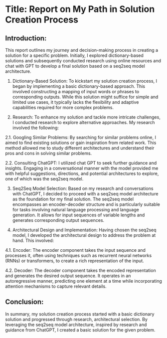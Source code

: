 # Title: Report on My Path in Solution Creation Process

## Introduction:
This report outlines my journey and decision-making process in creating a solution for a specific problem. Initially, I explored dictionary-based solutions and subsequently conducted research using online resources and chat with GPT to develop a final solution based on a seq2seq model architecture.

1. Dictionary-Based Solution:
To kickstart my solution creation process, I began by implementing a basic dictionary-based approach. This involved constructing a mapping of input words or phrases to corresponding outputs. While this solution might suffice for simple and limited use cases, it typically lacks the flexibility and adaptive capabilities required for more complex problems.

2. Research:
To enhance my solution and tackle more intricate challenges, I conducted research to explore alternative approaches. My research involved the following:

2.1. Googling Similar Problems:
By searching for similar problems online, I aimed to find existing solutions or gain inspiration from related work. This method allowed me to study different architectures and understand their pros and cons in solving similar problems.

2.2. Consulting ChatGPT:
I utilized chat GPT to seek further guidance and insights. Engaging in a conversational manner with the model provided me with helpful suggestions, directions, and potential architectures to explore, one of which was the seq2seq model.

3. Seq2Seq Model Selection:
Based on my research and conversations with ChatGPT, I decided to proceed with a seq2seq model architecture as the foundation for my final solution. The seq2seq model encompasses an encoder-decoder structure and is particularly suitable for tasks involving natural language processing and language generation. It allows for input sequences of variable lengths and generates corresponding output sequences.

4. Architectural Design and Implementation:
Having chosen the seq2seq model, I developed the architectural design to address the problem at hand. This involved:

4.1. Encoder:
The encoder component takes the input sequence and processes it, often using techniques such as recurrent neural networks (RNNs) or transformers, to create a rich representation of the input.

4.2. Decoder:
The decoder component takes the encoded representation and generates the desired output sequence. It operates in an autoregressive manner, predicting one element at a time while incorporating attention mechanisms to capture relevant details.


## Conclusion:
In summary, my solution creation process started with a basic dictionary solution and progressed through research, architectural selection. By leveraging the seq2seq model architecture, inspired by research and guidance from ChatGPT, I created a basic solution for the given problem.